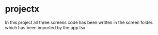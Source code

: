 # projectx
In this project all three screens code has been written in the screen folder.
which has been imported by the app.tsx
